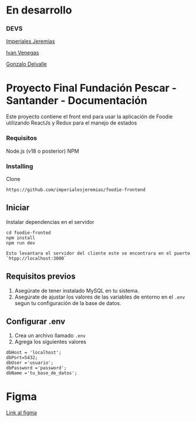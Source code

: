 # En desarrollo

### DEVS
[Imperiales Jeremias](https://www.linkedin.com/in/jeremiasleonimperiales)

[Ivan Venegas](https://www.linkedin.com/in/ivan-venegas-812252171)

[Gonzalo Delvalle](https://www.linkedin.com/in/gonzalodelvalle)

# Proyecto Final Fundación Pescar - Santander - Documentación
Este proyecto contiene el front end para usar la aplicación de Foodie utilizando
ReactJs y Redux para el manejo de estados

### Requisitos
Node.js (v18 o posterior)
NPM

### Installing

Clone
```
https://github.com/imperialesjeremias/foodie-frontend
```

## Iniciar

Instalar dependencias en el servidor
```
cd foodie-fronted
npm install
npm run dev

Esto levantara el servidor del cliente este se encontrara en el puerto `htpp://localhost:3000`
```

## Requisitos previos

1. Asegúrate de tener instalado MySQL en tu sistema.
2. Asegúrate de ajustar los valores de las variables de entorno en el `.env` 
segun tu configuración de la base de datos.

## Configurar .env

1. Crea un archivo llamado `.env`
2. Agrega los siguientes valores

```
dbHost = 'localhost';
dbPort=5432;
dbUser ='usuario';
dbPassword ='password';
dbName ='tu_base_de_datos';
```
# Figma 
[Link al figma](https://www.figma.com/file/NzKMgBvCSwdg5XC5pAa2M7/Foodie?type=design&node-id=514-157&mode=design&t=EfCY07S6F31SFOWH-0)

